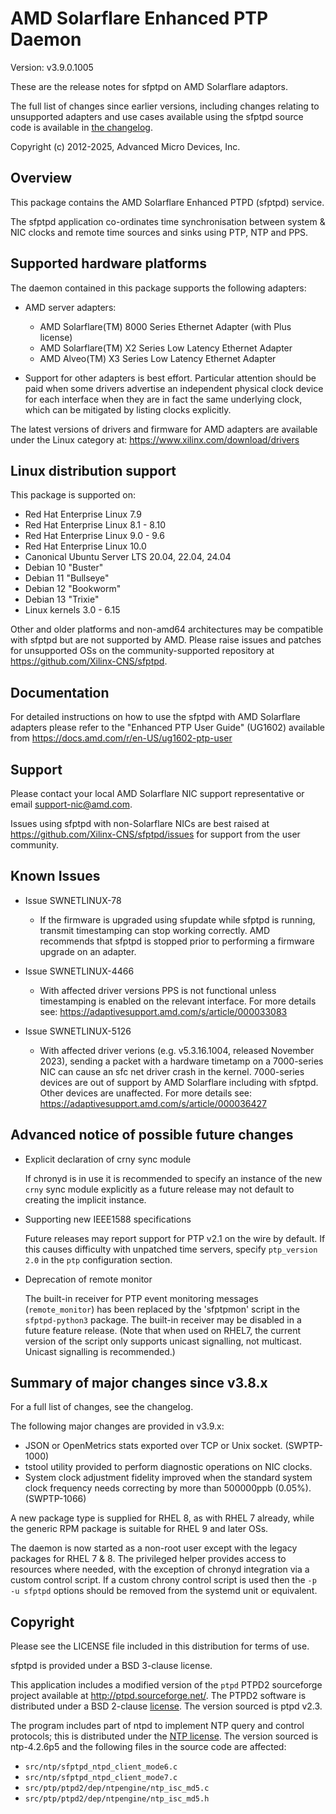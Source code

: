 AMD Solarflare Enhanced PTP Daemon
==================================

Version: v3.9.0.1005

These are the release notes for sfptpd on AMD Solarflare adaptors.

The full list of changes since earlier versions, including changes relating
to unsupported adapters and use cases available using the sfptpd source code
is available in [the changelog](CHANGELOG.md).

Copyright (c) 2012-2025, Advanced Micro Devices, Inc.


Overview
--------

This package contains the AMD Solarflare Enhanced PTPD (sfptpd) service.

The sfptpd application co-ordinates time synchronisation between system &
NIC clocks and remote time sources and sinks using PTP, NTP and PPS.


Supported hardware platforms
----------------------------

The daemon contained in this package supports the following adapters:

- AMD server adapters:
   - AMD Solarflare(TM) 8000 Series Ethernet Adapter (with Plus license)
   - AMD Solarflare(TM) X2 Series Low Latency Ethernet Adapter
   - AMD Alveo(TM) X3 Series Low Latency Ethernet Adapter

- Support for other adapters is best effort. Particular attention
  should be paid when some drivers advertise an independent physical clock
  device for each interface when they are in fact the same underlying clock,
  which can be mitigated by listing clocks explicitly.

The latest versions of drivers and firmware for AMD adapters are available
under the Linux category at: <https://www.xilinx.com/download/drivers>


Linux distribution support
--------------------------

This package is supported on:

- Red Hat Enterprise Linux 7.9
- Red Hat Enterprise Linux 8.1 - 8.10
- Red Hat Enterprise Linux 9.0 - 9.6
- Red Hat Enterprise Linux 10.0
- Canonical Ubuntu Server LTS 20.04, 22.04, 24.04
- Debian 10 "Buster"
- Debian 11 "Bullseye"
- Debian 12 "Bookworm"
- Debian 13 "Trixie"
- Linux kernels 3.0 - 6.15

Other and older platforms and non-amd64 architectures may be compatible with
sfptpd but are not supported by AMD. Please raise issues and patches for
unsupported OSs on the community-supported repository at
<https://github.com/Xilinx-CNS/sfptpd>.


Documentation
-------------

For detailed instructions on how to use the sfptpd with AMD Solarflare adapters
please refer to the "Enhanced PTP User Guide" (UG1602) available from
<https://docs.amd.com/r/en-US/ug1602-ptp-user>


Support
-------

Please contact your local AMD Solarflare NIC support representative or email
<support-nic@amd.com>.

Issues using sfptpd with non-Solarflare NICs are best raised at
<https://github.com/Xilinx-CNS/sfptpd/issues> for support from the user
community.


Known Issues
------------

- Issue SWNETLINUX-78
   - If the firmware is upgraded using sfupdate while sfptpd is running,
     transmit timestamping can stop working correctly. AMD recommends that
     sfptpd is stopped prior to performing a firmware upgrade on an adapter.

- Issue SWNETLINUX-4466
   - With affected driver versions PPS is not functional unless timestamping
     is enabled on the relevant interface. For more details see:
     <https://adaptivesupport.amd.com/s/article/000033083>

- Issue SWNETLINUX-5126
   - With affected driver verions (e.g. v5.3.16.1004, released November 2023),
     sending a packet with a hardware timetamp on a 7000-series NIC can cause
     an sfc net driver crash in the kernel. 7000-series devices are out of
     support by AMD Solarflare including with sfptpd. Other devices are
     unaffected. For more details see:
     <https://adaptivesupport.amd.com/s/article/000036427>


Advanced notice of possible future changes
------------------------------------------

- Explicit declaration of crny sync module

  If chronyd is in use it is recommended to specify an instance of the new
  `crny` sync module explicitly as a future release may not default to
  creating the implicit instance.

- Supporting new IEEE1588 specifications

  Future releases may report support for PTP v2.1 on the wire by default. If
  this causes difficulty with unpatched time servers, specify `ptp_version 2.0`
  in the `ptp` configuration section.

- Deprecation of remote monitor

  The built-in receiver for PTP event monitoring messages (`remote_monitor`)
  has been replaced by the 'sfptpmon' script in the `sfptpd-python3` package.
  The built-in receiver may be disabled in a future feature release. (Note
  that when used on RHEL7, the current version of the script only supports
  unicast signalling, not multicast. Unicast signalling is recommended.)


Summary of major changes since v3.8.x
-------------------------------------

For a full list of changes, see the changelog.

The following major changes are provided in v3.9.x:

- JSON or OpenMetrics stats exported over TCP or Unix socket. (SWPTP-1000)
- tstool utility provided to perform diagnostic operations on NIC clocks.
- System clock adjustment fidelity improved when the standard system clock
  frequency needs correcting by more than 500000ppb (0.05%). (SWPTP-1066)

A new package type is supplied for RHEL 8, as with RHEL 7 already, while the
generic RPM package is suitable for RHEL 9 and later OSs.

The daemon is now started as a non-root user except with the legacy packages
for RHEL 7 & 8. The privileged helper provides access to resources where
needed, with the exception of chronyd integration via a custom control script.
If a custom chrony control script is used then the `-p -u sfptpd` options
should be removed from the systemd unit or equivalent.


Copyright
---------

Please see the LICENSE file included in this distribution for terms of use.

sfptpd is provided under a BSD 3-clause license.

This application includes a modified version of the `ptpd` PTPD2 sourceforge
project available at <http://ptpd.sourceforge.net/>. The PTPD2 software is
distributed under a BSD 2-clause [license](PTPD2_COPYRIGHT). The version
sourced is ptpd v2.3.

The program includes part of ntpd to implement NTP query and control
protocols; this is distributed under the [NTP license](NTP_COPYRIGHT).
The version sourced is ntp-4.2.6p5 and the following files in the source code
are affected:

- `src/ntp/sfptpd_ntpd_client_mode6.c`
- `src/ntp/sfptpd_ntpd_client_mode7.c`
- `src/ptp/ptpd2/dep/ntpengine/ntp_isc_md5.c`
- `src/ptp/ptpd2/dep/ntpengine/ntp_isc_md5.h`

